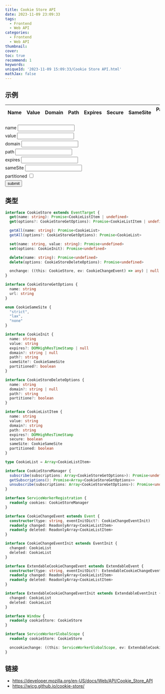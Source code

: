 ```yaml
---
title: Cookie Store API
date: 2023-11-09 23:09:33
tags:
  - Frontend
  - Web API
categories:
  - Frontend
  - Web API
thumbnail:
cover:
toc: true
recommend: 1
keywords:
uniqueId: '2023-11-09 15:09:33/Cookie Store API.html'
mathJax: false
---
```


[//]: # (Cookie Store API 提供了异步地管理 Cookie 的方式，同时允许在 ServiceWorker 中使用)

[//]: # ()
[//]: # (在该 API 之前，使用 cookie 的方式是通过读写 `document.cookie` 属性，但其是单线程同步的，可能会阻碍事件循环；并且其无法在 ServiceWorker 中使用)

[//]: # ()
[//]: # (## Cookie 的读写)

[//]: # ()
[//]: # (Window 环境中通过 `Window` 接口的 `cookieStore` 属性使用)

[//]: # ()
[//]: # (Window 环境中通过 `ServiceWorkerGlobalScope` 接口的 `cookieStore` 属性使用)

[//]: # ()
[//]: # (```js)

[//]: # (window.cookieStore)

[//]: # (self.cookieStore)

[//]: # (```)

[//]: # ()
[//]: # (### 读取单条 Cookie)

[//]: # ()
[//]: # (`CookieStore` 接口的 `get&#40;&#41;` 方法用于获取单条 Cookie)

[//]: # ()
[//]: # (方法接收一个字符串，代表 Cookie 的名称；或接收一个对象，其 `name` 参数与 `url` 参数均需指定)

[//]: # ()
[//]: # (方法返回一个 Promise 的 `CookieListItem` 结构，代表匹配到的 Cookie 信息；反之返回 `undefined`)

[//]: # ()
[//]: # (```js)

[//]: # (const cookie = await window.cookieStore.get&#40;'cookie'&#41;)

[//]: # (const cookie = await window.cookieStore.get&#40;{)

[//]: # (  name: 'cookie',)

[//]: # (  url: 'https://www.example.com',)

[//]: # (}&#41;)

[//]: # (```)

[//]: # ()
[//]: # (### 读取多条 Cookie)

[//]: # ()
[//]: # (`CookieStore` 接口的 `getAll&#40;&#41;` 方法用于获取单条 Cookie)

[//]: # ()
[//]: # (方法接收一个字符串，代表 Cookie 的名称；或接收一个对象，其 `name` 参数与 `url` 参数均需指定)

[//]: # ()
[//]: # (方法返回一个 Promise 的 `CookieList` 结构，代表匹配到的所有 Cookie)

[//]: # ()
[//]: # (```js)

[//]: # (const cookies = await window.cookieStore.getAll&#40;'key'&#41;)

[//]: # (const cookies = await window.cookieStore.getAll&#40;{)

[//]: # (  name: 'key',)

[//]: # (  url: 'https://www.example.com',)

[//]: # (}&#41;)

[//]: # (```)

[//]: # ()
[//]: # (### 设置 Cookie)

[//]: # ()
[//]: # (`CookieStore` 接口的 `set&#40;&#41;` 方法用于设置 Cookie)

[//]: # ()
[//]: # (方法可以接收两个字符串，分别代表 Cookie 的名称与值；亦可以接收一个配置项，各项如下所示：)

[//]: # ()
[//]: # (* `name` 属性必需)

[//]: # (* `value` 属性必需)

[//]: # (* `expires` 属性可选，默认 `null`)

[//]: # (* `domain` 属性可选，默认 `null`)

[//]: # (* `path` 属性可选，默认 `"/"`)

[//]: # (* `sameSite` 属性可选，默认 `"strict"`)

[//]: # (* `partitioned` 属性可选，默认 `false`)

[//]: # ()
[//]: # (方法返回一个 Promise)

[//]: # ()
[//]: # (```js)

[//]: # (await window.cookieStore.set&#40;'key', 'value'&#41;)

[//]: # (await window.cookieStore.set&#40;{)

[//]: # (  name: 'key',)

[//]: # (  value: 'value',)

[//]: # (  expires: null,)

[//]: # (  domain: null,)

[//]: # (  path: '/',)

[//]: # (  sameSite: 'strict',)

[//]: # (  partitioned: false,)

[//]: # (}&#41;)

[//]: # (```)

[//]: # ()
[//]: # (### 移除 Cookie)

[//]: # ()
[//]: # (`CookieStore` 接口的 `delete&#40;&#41;` 方法用于移除 Cookie)

[//]: # ()
[//]: # (方法接收一个字符串，代表 Cookie 的名称；或接收一个对象，其 `name` 参数必需指定；`path` 参数 `domain` 参数 `partitioned` 参数可选)

[//]: # ()
[//]: # (方法返回一个 Promise)

[//]: # ()
[//]: # (```js)

[//]: # (await window.cookieStore.delete&#40;'key'&#41;)

[//]: # (await window.cookieStore.delete&#40;{)

[//]: # (  name: 'key',)

[//]: # (  path: '/',)

[//]: # (  domain: null,)

[//]: # (  partitioned: false,)

[//]: # (}&#41;)

[//]: # (```)

[//]: # ()
[//]: # (### Cookie 详细信息)

[//]: # ()
[//]: # (`CookieList` 结构相当于 `CookieListItem` 结构的数组)

[//]: # ()
[//]: # (`CookieListItem` 结构反映了 Cookie 的详细信息)

[//]: # ()
[//]: # (`CookieListItem` 结构的 `name` 属性返回一个字符串，代表 Cookie 的名称)

[//]: # ()
[//]: # (`CookieListItem` 结构的 `value` 属性返回一个字符串，代表 Cookie 的值)

[//]: # ()
[//]: # (`CookieListItem` 结构的 `domain` 属性返回一个字符串，代表 Cookie 的域，该属性可能返回 `null`)

[//]: # ()
[//]: # (`CookieListItem` 结构的 `path` 属性返回一个字符串，代表 Cookie 的路径)

[//]: # ()
[//]: # (`CookieListItem` 结构的 `expires` 属性返回一个数字，代表 Cookie 的过期时间，该属性可能返回 `null`)

[//]: # ()
[//]: # (`CookieListItem` 结构的 `secure` 属性返回一个布尔值，代表 Cookie 的严格上下文策略)

[//]: # ()
[//]: # (`CookieListItem` 结构的 `sameSite` 属性返回一个字符串，代表 Cookie 的同域策略，为 `"strict"` `"lax"` `"none"` 之一)

[//]: # ()
[//]: # (`CookieListItem` 结构的 `partitioned` 属性返回一个布尔值，代表 Cookie 的分区策略)

[//]: # ()
[//]: # (## 监听 Cookie 变化)

[//]: # ()
[//]: # (`CookieStore` 接口的 `change` 事件在任一 Cookie 变化时触发，返回一个 `CookieChangeEvent` 事件)

[//]: # ()
[//]: # (`CookieChangeEvent` 接口的 `changed` 属性返回一个 `CookieListItem` 结构只读数组，表示被修改的 Cookie)

[//]: # ()
[//]: # (`CookieChangeEvent` 接口的 `deleted` 属性返回一个 `CookieListItem` 结构只读数组，表示被移除的 Cookie)

[//]: # ()
[//]: # (```js)

[//]: # (window.cookieStore.addEventListener&#40;'change', &#40;e&#41; => {)

[//]: # (  e.changed)

[//]: # (  e.deleted)

[//]: # (}&#41;)

[//]: # (```)

[//]: # ()
[//]: # (但该事件仅在 Window 环境中可用)

[//]: # ()
[//]: # (## 订阅 Cookie 变化)

[//]: # ()
[//]: # (ServiceWorker 中允许通过 `CookieStoreManager` 接口的方法动态控制 Cookie 变化的订阅)

[//]: # ()
[//]: # (可通过 `ServiceWorkerRegistration` 接口的 `cookies` 属性获取到 `CookieStoreManager` 实例)

[//]: # ()
[//]: # (```js)

[//]: # (self.registration.cookies)

[//]: # (```)

[//]: # ()
[//]: # (### 获取订阅)

[//]: # ()
[//]: # (`CookieStoreManager` 接口的 `getSubscriptions&#40;&#41;` 方法用于获取当前所有的订阅)

[//]: # ()
[//]: # (方法返回一个对象数组，数组各项包含 `name` 参数和 `url` 参数)

[//]: # ()
[//]: # (```js)

[//]: # (const subscriptions = await self.registration.cookies.getSubscriptions&#40;&#41;)

[//]: # (```)

[//]: # ()
[//]: # (### 添加订阅)

[//]: # ()
[//]: # (`CookieStoreManager` 接口的 `subscribe&#40;&#41;` 方法用于添加订阅)

[//]: # ()
[//]: # (方法传入一个对象数组参数，各项的 `name` 参数与 `url` 参数均需指定)

[//]: # ()
[//]: # (方法返回一个 Promise)

[//]: # ()
[//]: # (```js)

[//]: # (self.registration.cookies.subscribe&#40;[)

[//]: # (  {)

[//]: # (    name: 'key',)

[//]: # (    url: '/',)

[//]: # (  },)

[//]: # (]&#41;)

[//]: # (```)

[//]: # ()
[//]: # (### 移除订阅)

[//]: # ()
[//]: # (`CookieStoreManager` 接口的 `unsubscribe&#40;&#41;` 方法用于移除订阅)

[//]: # ()
[//]: # (方法传入一个对象数组参数，各项的 `name` 参数与 `url` 参数均需指定)

[//]: # ()
[//]: # (方法返回一个 Promise)

[//]: # ()
[//]: # (```js)

[//]: # (self.registration.cookies.unsubscribe&#40;[)

[//]: # (  {)

[//]: # (    name: 'key',)

[//]: # (    url: '/',)

[//]: # (  },)

[//]: # (]&#41;)

[//]: # (```)

[//]: # ()
[//]: # (### 监听 Cookie 变化)

[//]: # ()
[//]: # (`ServiceWorkerGlobalScope` 接口的 `cookiechange` 事件在订阅的 Cookie 发生变化时触发，返回一个  `ExtendableCookieChangeEvent` 事件)

[//]: # ()
[//]: # (`ExtendableCookieChangeEvent` 接口的 `changed` 属性返回一个 `CookieListItem` 结构只读数组，表示被修改的 Cookie)

[//]: # ()
[//]: # (`ExtendableCookieChangeEvent` 接口的 `deleted` 属性返回一个 `CookieListItem` 结构只读数组，表示被移除的 Cookie)

[//]: # ()
[//]: # (```js)

[//]: # (self.addEventListener&#40;'cookiechange', &#40;e&#41; => {)

[//]: # (  e.changed)

[//]: # (  e.deleted)

[//]: # (}&#41;)

[//]: # (```)

## 示例

<div id="cookie-store" role="article">
  <table>
    <thead>
      <tr>
        <th>Name</th>
        <th>Value</th>
        <th>Domain</th>
        <th>Path</th>
        <th>Expires</th>
        <th>Secure</th>
        <th>SameSite</th>
        <th>Partition Key</th>
        <th>Operation</th>
      </tr>
    </thead>
    <tbody></tbody>

  </table>

  <form>
    <div>
      <label for="name">name</label>
      <input id="name" type="text" />
    </div>
    <div>
      <label for="value">value</label>
      <input id="value" type="text" />
    </div>
    <div>
      <label for="domain">domain</label>
      <input id="domain" type="url" />
    </div>
    <div>
      <label for="path">path</label>
      <input id="path" type="text" />
    </div>
    <div>
      <label for="expires">expires</label>
      <input id="expires" type="number" />
    </div>
    <div>
      <label for="sameSite">sameSite</label>
      <input id="sameSite" type="text" />
    </div>
    <div>
      <label for="partitioned">partitioned</label>
      <input id="partitioned" type="checkbox" />
    </div>
    <div>
      <button id="submit" type="button">submit</button>
    </div>
  </form>

  <style>
    #cookie-store {
      :is(table) {
        table-layout: fixed;
      }
      :is(form) {
        display: flex;
        flex-direction: column;
        gap: 5px;
      }
    }
  </style>

  <script type="module">
    // 生成单个 Cookie 的 HTML 格式
    const generateRecordHTML = (cookie) => {
      const record = document.createElement('tr');
      const name = document.createElement('td');
      name.innerText = cookie.name;
      record.appendChild(name);
      const value = document.createElement('td');
      value.innerText = cookie.value;
      record.appendChild(value);
      const domain = document.createElement('td');
      domain.innerText = cookie.domain;
      record.appendChild(domain);
      const path = document.createElement('td');
      path.innerText = cookie.path;
      record.appendChild(path);
      const expires = document.createElement('td');
      expires.innerText = cookie.expires;
      record.appendChild(expires);
      const secure = document.createElement('td');
      secure.innerText = cookie.secure;
      record.appendChild(secure);
      const sameSite = document.createElement('td');
      sameSite.innerText = cookie.sameSite;
      record.appendChild(sameSite);
      const partitioned = document.createElement('td');
      partitioned.innerText = cookie.partitioned;
      record.appendChild(partitioned);
      const operation = document.createElement('td');
      operation.innerText = 'Delete';
      operation.addEventListener('click', () => {
        if (window.confirm('delete cookie')) {
          window.cookieStore.delete(cookie);
          list.removeChild(record);
        }
      });
      record.appendChild(operation);
      return record;
    };
    // 生成 Cookie 表格
    const list = document.querySelector('#cookie-store table tbody');
    const cookies = await window.cookieStore.getAll();
    const fragment = document.createDocumentFragment();
    for (const cookie of cookies) {
      fragment.appendChild(generateRecordHTML(cookie));
    }
    list.appendChild(fragment);
    // 绑定添加 Cookie 相关函数
    const name = document.querySelector('#cookie-store #name');
    const value = document.querySelector('#cookie-store #value');
    const domain = document.querySelector('#cookie-store #domain');
    const path = document.querySelector('#cookie-store #path');
    const expires = document.querySelector('#cookie-store #expires');
    const sameSite = document.querySelector('#cookie-store #sameSite');
    const partitioned = document.querySelector('#cookie-store #partitioned');
    const submit = document.querySelector('#cookie-store #submit');
    submit.addEventListener('click', () => {
      const cookie = {
        name: name.value,
        value: value.value,
        domain: domain.value || location.hostname,
        path: path.value,
        expires: Number(expires.value),
        sameSite: sameSite.value || 'lax',
        partitioned: partitioned.checked,
      };
      window.cookieStore.set(cookie);
      list.appendChild(generateRecordHTML(cookie));
    });
  </script>
</div>

## 类型

```ts
interface CookieStore extends EventTarget {
  get(name: string): Promise<CookieListItem | undefined>
  get(options?: CookieStoreGetOptions): Promise<CookieListItem | undefined>

  getAll(name: string): Promise<CookieList>
  getAll(options?: CookieStoreGetOptions): Promise<CookieList>

  set(name: string, value: string): Promise<undefined>
  set(options: CookieInit): Promise<undefined>

  delete(name: string): Promise<undefined>
  delete(options: CookieStoreDeleteOptions): Promise<undefined>

  onchange: ((this: CookieStore, ev: CookieChangeEvent) => any) | null
}

interface CookieStoreGetOptions {
  name: string
  url: string
}

enum CookieSameSite {
  "strict",
  "lax",
  "none"
}

interface CookieInit {
  name: string
  value: string
  expires?: DOMHighResTimeStamp | null
  domain?: string | null
  path?: string
  sameSite?: CookieSameSite
  partitioned?: boolean
}

interface CookieStoreDeleteOptions {
  name: string
  domain?: string | null
  path?: string
  partitione?: boolean
}

interface CookieListItem {
  name: string
  value: string
  domain?: string
  path: string
  expires?: DOMHighResTimeStamp
  secure: boolean
  sameSite: CookieSameSite
  partitioned: boolean
}

type CookieList = Array<CookieListItem>

interface CookieStoreManager {
  subscribe(subscriptions: Array<CookieStoreGetOptions>): Promise<undefined>
  getSubscriptions(): Promise<Array<CookieStoreGetOptions>>
  unsubscribe(subscriptions: Array<CookieStoreGetOptions>): Promise<undefined>
}

interface ServiceWorkerRegistration {
  readonly cookies: CookieStoreManager
}

interface CookieChangeEvent extends Event {
  constructor(type: string, eventInitDict?: CookieChangeEventInit)
  readonly changed: ReadonlyArray<CookieListItem>
  readonly deleted: ReadonlyArray<CookieListItem>
}

interface CookieChangeEventInit extends EventInit {
  changed: CookieList
  deleted: CookieList
}

interface ExtendableCookieChangeEvent extends ExtendableEvent {
  constructor(type: string, eventInitDict?: ExtendableCookieChangeEventInit)
  readonly changed: ReadonlyArray<CookieListItem>
  readonly deleted: ReadonlyArray<CookieListItem>
}

interface ExtendableCookieChangeEventInit extends ExtendableEventInit {
  changed: CookieList
  deleted: CookieList
}

interface Window {
  readonly cookieStore: CookieStore
}

interface ServiceWorkerGlobalScope {
  readonly cookieStore: CookieStore

  oncookiechange: ((this: ServiceWorkerGlobalScope, ev: ExtendableCookieChangeEvent) => any) | null
}
```

## 链接

* <https://developer.mozilla.org/en-US/docs/Web/API/Cookie_Store_API>
* <https://wicg.github.io/cookie-store/>
